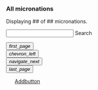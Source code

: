 <section>
  <h3>All micronations</h3>
  <p>Displaying <span id="shownmicronations_count">##</span> of <span id="allmicronations_count">##</span> micronations.</p>
  <form>
    <div class="mdl-textfield mdl-js-textfield mdl-textfield--floating-label">
      <input class="mdl-textfield__input" maxlength="30" type="text" id="search_input">
      <label class="mdl-textfield__label" for="sample3">Search</label>
    </div>
  </form>
</section>

<section id="list">
  <ul id="list__ul" class="list-micronations mdl-list">

  </ul>
</section>

<section id="switchpage">
  <div>
    <div>
      <button id="switchpage_back_full" class="mdl-button mdl-js-button mdl-button--icon">
        <i class="material-icons">first_page</i>
      </button>
    </div>
    <div>
      <button id="switchpage_back_one" class="mdl-button mdl-js-button mdl-button--icon">
        <i class="material-icons">chevron_left</i>
      </button>
    </div>
    <div>
      <button id="switchpage_next_one" class="mdl-button mdl-js-button mdl-button--icon">
        <i class="material-icons">navigate_next</i>
      </button>
    </div>
    <div>
      <button id="switchpage_next_full" class="mdl-button mdl-js-button mdl-button--icon">
        <i class="material-icons">last_page</i>
      </button>
    </div>
  </div>
</section>

<section id="add_ad">
  <ul class="list">
    <a href="#">Addbutton</a>
  </ul>
</section>